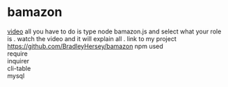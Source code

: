 # bamazon
<a href="https://youtu.be/_KNyfslr7LI" target="_blank">video</a>
all you have to do is type node bamazon.js
and select what your role is .
watch the video and it will explain all .
link to my project https://github.com/BradleyHersey/bamazon
npm used <br>require<br>
       inquirer<br>
       cli-table<br>
       mysql
        
